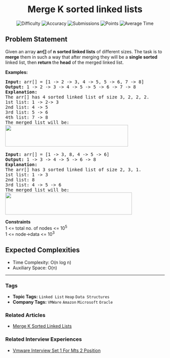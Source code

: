 <h1 align="center">Merge K sorted linked lists</h1>

<p align="center">
  <img alt="Difficulty" title="Difficulty" src="https://custom-icon-badges.demolab.com/badge/Difficulty: Medium-1F222E?style=for-the-badge&logoColor=white&logo=fire"/>
  <img alt="Accuracy" title="Accuracy" src="https://custom-icon-badges.demolab.com/badge/Accuracy: 57.01%25-1F222E?style=for-the-badge&logoColor=white&logo=target"/>
  <img alt="Submissions" title="Submissions" src="https://custom-icon-badges.demolab.com/badge/Submissions: 111K+-1F222E?style=for-the-badge&logoColor=white&logo=repo"/>
  <img alt="Points" title="Points" src="https://custom-icon-badges.demolab.com/badge/Points: 4-1F222E?style=for-the-badge&logoColor=white&logo=award"/>
  <img alt="Average Time" title="Average Time" src="https://custom-icon-badges.demolab.com/badge/Average%20Time: 60m-1F222E?style=for-the-badge&logoColor=white&logo=clock"/>
</p>

## Problem Statement

Given an array <b>arr[] </b>of <b>n</b> <b>sorted linked lists</b> of different sizes. The task is to <b>merge</b> them in such a way that after merging they will be a <b>single sorted</b> linked list, then <b>return </b>the<b> head</b> of the merged linked list.

<b>Examples:</b>

<pre><b>Input: </b>arr[] = [1 -> 2 -> 3, 4 -> 5, 5 -> 6, 7 -> 8]
<b>Output: </b>1 -> 2 -> 3 -> 4 -> 5 -> 5 -> 6 -> 7 -> 8<b>
Explanation:<br></b>The arr[] has 4 sorted linked list of size 3, 2, 2, 2.
1st list: 1 -> 2-> 3
2nd list: 4 -> 5
3rd list: 5 -> 6
4th list: 7 -> 8
The merged list will be:
<img src="https://media.geeksforgeeks.org/img-practice/prod/addEditProblem/700265/Web/Other/blobid0_1737094930.png" alt="" title="" width="388" height="68"/> </pre>

<pre><b>Input: </b>arr[] = [1 -> 3, 8, 4 -> 5 -> 6]
<b>Output: </b>1 -> 3 -> 4 -> 5 -> 6 -> 8<b>
Explanation:<br></b>The arr[] has 3 sorted linked list of size 2, 3, 1.
1st list: 1 -> 3
2nd list: 8
3rd list: 4 -> 5 -> 6
The merged list will be:<br><img src="https://media.geeksforgeeks.org/img-practice/prod/addEditProblem/700265/Web/Other/blobid1_1722513386.png" alt="" title="" width="400" height="70"/>
</pre>

<b>Constraints</b><br>1 <= total no. of nodes <= 10<sup>5</sup><sup><br></sup>1 <= node->data <= 10<sup>3</sup>

## Expected Complexities
- Time Complexity: O(n log n)
- Auxiliary Space: O(n)

<hr>

### Tags
- **Topic Tags:** `Linked List` `Heap` `Data Structures`
- **Company Tags:** `VMWare` `Amazon` `Microsoft` `Oracle`

### Related Articles
- [Merge K Sorted Linked Lists](https://www.geeksforgeeks.org/merge-k-sorted-linked-lists/)

### Related Interview Experiences
- [Vmware Interview Set 1 For Mts 2 Position](https://www.geeksforgeeks.org/vmware-interview-set-1-for-mts-2-position/)

